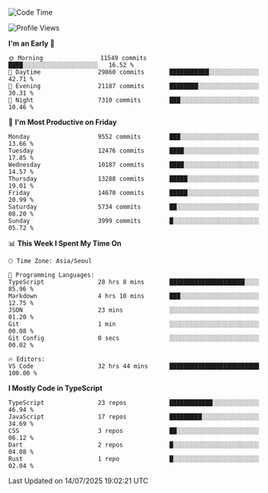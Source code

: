 <!--START_SECTION:waka-->
![Code Time](http://img.shields.io/badge/Code%20Time-8%2C033%20hrs%209%20mins-blue)

![Profile Views](http://img.shields.io/badge/Profile%20Views-0-blue)

**I'm an Early 🐤** 

```text
🌞 Morning                11549 commits       ████░░░░░░░░░░░░░░░░░░░░░   16.52 % 
🌆 Daytime                29860 commits       ███████████░░░░░░░░░░░░░░   42.71 % 
🌃 Evening                21187 commits       ████████░░░░░░░░░░░░░░░░░   30.31 % 
🌙 Night                  7310 commits        ███░░░░░░░░░░░░░░░░░░░░░░   10.46 % 
```
📅 **I'm Most Productive on Friday** 

```text
Monday                   9552 commits        ███░░░░░░░░░░░░░░░░░░░░░░   13.66 % 
Tuesday                  12476 commits       ████░░░░░░░░░░░░░░░░░░░░░   17.85 % 
Wednesday                10187 commits       ████░░░░░░░░░░░░░░░░░░░░░   14.57 % 
Thursday                 13288 commits       █████░░░░░░░░░░░░░░░░░░░░   19.01 % 
Friday                   14670 commits       █████░░░░░░░░░░░░░░░░░░░░   20.99 % 
Saturday                 5734 commits        ██░░░░░░░░░░░░░░░░░░░░░░░   08.20 % 
Sunday                   3999 commits        █░░░░░░░░░░░░░░░░░░░░░░░░   05.72 % 
```


📊 **This Week I Spent My Time On** 

```text
🕑︎ Time Zone: Asia/Seoul

💬 Programming Languages: 
TypeScript               28 hrs 8 mins       █████████████████████░░░░   85.96 % 
Markdown                 4 hrs 10 mins       ███░░░░░░░░░░░░░░░░░░░░░░   12.75 % 
JSON                     23 mins             ░░░░░░░░░░░░░░░░░░░░░░░░░   01.20 % 
Git                      1 min               ░░░░░░░░░░░░░░░░░░░░░░░░░   00.08 % 
Git Config               0 secs              ░░░░░░░░░░░░░░░░░░░░░░░░░   00.02 % 

🔥 Editors: 
VS Code                  32 hrs 44 mins      █████████████████████████   100.00 % 
```

**I Mostly Code in TypeScript** 

```text
TypeScript               23 repos            ████████████░░░░░░░░░░░░░   46.94 % 
JavaScript               17 repos            █████████░░░░░░░░░░░░░░░░   34.69 % 
CSS                      3 repos             ██░░░░░░░░░░░░░░░░░░░░░░░   06.12 % 
Dart                     2 repos             █░░░░░░░░░░░░░░░░░░░░░░░░   04.08 % 
Rust                     1 repo              █░░░░░░░░░░░░░░░░░░░░░░░░   02.04 % 
```




 Last Updated on 14/07/2025 19:02:21 UTC
<!--END_SECTION:waka-->
